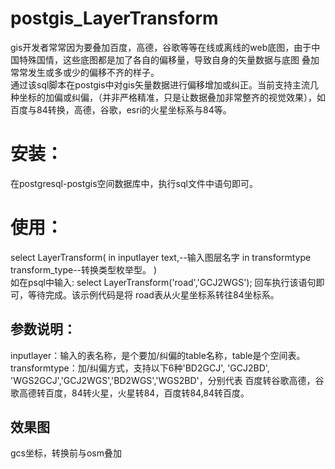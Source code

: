 # postgis_LayerTransform
gis开发者常常因为要叠加百度，高德，谷歌等等在线或离线的web底图，由于中国特殊国情，这些底图都是加了各自的偏移量，导致自身的矢量数据与底图
叠加常常发生或多或少的偏移不齐的样子。  
通过该sql脚本在postgis中对gis矢量数据进行偏移增加或纠正。当前支持主流几种坐标的加偏或纠偏，（并非严格精准，只是让数据叠加非常整齐的视觉效果），如百度与84转换，高德，谷歌，esri的火星坐标系与84等。
# 安装：
  在postgresql-postgis空间数据库中，执行sql文件中语句即可。
# 使用：
select LayerTransform(
	in inputlayer text,--输入图层名字
	in transformtype transform_type--转换类型枚举型。
)   
如在psql中输入: select LayerTransform('road','GCJ2WGS'); 回车执行该语句即可，等待完成。该示例代码是将 road表从火星坐标系转往84坐标系。
## 参数说明：
  inputlayer：输入的表名称，是个要加/纠偏的table名称，table是个空间表。  
  transformtype：加/纠偏方式，支持以下6种'BD2GCJ', 'GCJ2BD', 'WGS2GCJ','GCJ2WGS','BD2WGS','WGS2BD'，分别代表 百度转谷歌高德，谷歌高德转百度，84转火星，火星转84，百度转84,84转百度。
## 效果图
  gcs坐标，转换前与osm叠加  
  
  
